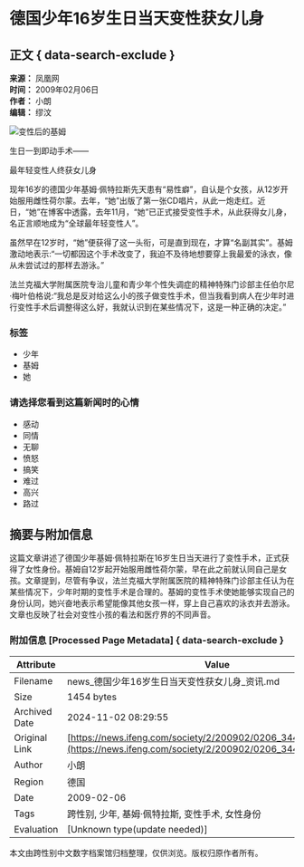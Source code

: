 # 德国少年16岁生日当天变性获女儿身

## 正文 { data-search-exclude }


**来源：** 凤凰网  
**时间：** 2009年02月06日  
**作者：** 小朗  
**编辑：** 缪汶  

![变性后的基姆](http://img.ifeng.com/hres/200902/06/07/946dd97d54f02817b5e1f8d4198f3646.jpg)

生日一到即动手术——

最年轻变性人终获女儿身

现年16岁的德国少年基姆·佩特拉斯先天患有“易性癖”，自认是个女孩，从12岁开始服用雌性荷尔蒙。去年，“她”出版了第一张CD唱片，从此一炮走红。近日，“她”在博客中透露，去年11月，“她”已正式接受变性手术，从此获得女儿身，名正言顺地成为“全球最年轻变性人”。

虽然早在12岁时，“她”便获得了这一头衔，可是直到现在，才算“名副其实”。基姆激动地表示:“一切都因这个手术改变了，我迫不及待地想要穿上我最爱的泳衣，像从未尝试过的那样去游泳。”

法兰克福大学附属医院专治儿童和青少年个性失调症的精神特殊门诊部主任伯尔尼·梅叶伯格说:“我总是反对给这么小的孩子做变性手术，但当我看到病人在少年时进行变性手术后调整得这么好，我就认识到在某些情况下，这是一种正确的决定。”

### 标签
- 少年
- 基姆
- 她

### 请选择您看到这篇新闻时的心情
- 感动 
- 同情 
- 无聊 
- 愤怒 
- 搞笑 
- 难过 
- 高兴 
- 路过 

## 摘要与附加信息

<!-- tcd_abstract -->
这篇文章讲述了德国少年基姆·佩特拉斯在16岁生日当天进行了变性手术，正式获得了女性身份。基姆自12岁起开始服用雌性荷尔蒙，早在此之前就认同自己是女孩。文章提到，尽管有争议，法兰克福大学附属医院的精神特殊门诊部主任认为在某些情况下，少年时期的变性手术是合理的。基姆的变性手术使她能够实现自己的身份认同，她兴奋地表示希望能像其他女孩一样，穿上自己喜欢的泳衣并去游泳。文章也反映了社会对变性小孩的看法和医疗界的不同声音。
<!-- tcd_abstract_end -->

### 附加信息 [Processed Page Metadata] { data-search-exclude }

| Attribute       | Value                                  |
|-----------------|----------------------------------------|
| Filename        | news_德国少年16岁生日当天变性获女儿身_资讯.md                             |
| Size            | 1454 bytes                           |
| Archived Date   | 2024-11-02 08:29:55                             |
| Original Link   | [https://news.ifeng.com/society/2/200902/0206_344_997352.shtml](https://news.ifeng.com/society/2/200902/0206_344_997352.shtml)                       |
| Author          | 小朗                               |
| Region          | 德国                               |
| Date            | 2009-02-06                                 |
| Tags            | 跨性别, 少年, 基姆·佩特拉斯, 变性手术, 女性身份                                 |
| Evaluation            | [Unknown type(update needed)]                                 |
<!-- tcd_table_end -->

本文由跨性别中文数字档案馆归档整理，仅供浏览。版权归原作者所有。
